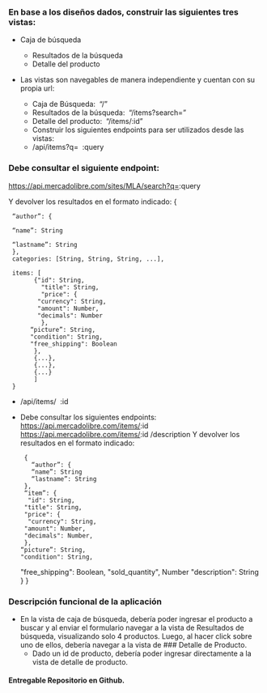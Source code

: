 ### En base a los diseños dados, construir las siguientes tres vistas:
  
  * Caja de búsqueda
    * Resultados de la búsqueda
    * Detalle del producto

* Las vistas son navegables de manera independiente y cuentan con su propia url:
  * Caja de Búsqueda: ​ “/”
  * Resultados de la búsqueda: ​ “/items?search=”
  * Detalle del producto: ​ “/items/:id”
  * Construir los siguientes endpoints para ser utilizados desde las vistas:
  * /api/items?q= ​ :query

### Debe consultar el siguiente endpoint:
  https://api.mercadolibre.com/sites/MLA/search?q= ​ :query

  Y devolver los resultados en el formato indicado:
       {

     “author”: {

     “name”: String

     “lastname”: String
     },
     categories: [String, String, String, ...],

     items: [
           {"id": String,
             "title": String,
             "price": {
            "currency": String,
            "amount": Number,
            "decimals": Number
             },
          “picture”: String,
          "condition": String,
          "free_shipping": Boolean
           },
           {...},
           {...},
           {...}
           ]
     }
*  /api/items/ ​ :id
  *  Debe consultar los siguientes endpoints:
      https://api.mercadolibre.com/items/ ​ :id
      https://api.mercadolibre.com/items/ ​ :id​ /description
      Y devolver los resultados en el formato indicado:

          {
            “author”: {
            “name”: String
            “lastname”: String
          },
          “item”: {
           "id": String,
          "title": String,
          "price": {
           "currency": String,
          "amount": Number,
          "decimals": Number,
          },
         “picture”: String,
         "condition": String,
        "free_shipping": Boolean,
        "sold_quantity", Number
        "description": String
        }
      }
### Descripción funcional de la aplicación
  *  En la vista de caja de búsqueda, debería poder ingresar el 
      producto a buscar y al enviar el
      formulario navegar a la vista de Resultados de búsqueda, 
      visualizando solo 4 productos. Luego,
      al hacer click sobre uno de ellos, debería navegar a la vista de ### Detalle de Producto.
     *  Dado un id de producto, debería poder ingresar directamente a la vista de detalle de producto.
#### Entregable Repositorio en Github.
